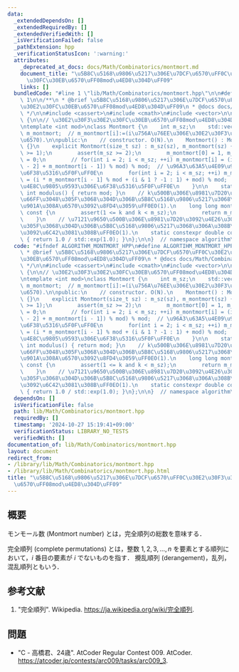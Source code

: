 ```yaml
---
data:
  _extendedDependsOn: []
  _extendedRequiredBy: []
  _extendedVerifiedWith: []
  _isVerificationFailed: false
  _pathExtension: hpp
  _verificationStatusIcon: ':warning:'
  attributes:
    _deprecated_at_docs: docs/Math/Combinatorics/montmort.md
    document_title: "\u5B8C\u5168\u9806\u5217\u306E\u7DCF\u6570\uFF0C\u30E2\u30F3\u30E2\
      \u30FC\u30EB\u6570\uFF08mod\u4ED8\u304D\uFF09"
    links: []
  bundledCode: "#line 1 \"lib/Math/Combinatorics/montmort.hpp\"\n\n#define ALGORTIHM_MONTMORT_HPP\
    \ 1\n\n/**\n * @brief \u5B8C\u5168\u9806\u5217\u306E\u7DCF\u6570\uFF0C\u30E2\u30F3\
    \u30E2\u30FC\u30EB\u6570\uFF08mod\u4ED8\u304D\uFF09\n * @docs docs/Math/Combinatorics/montmort.md\n\
    \ */\n\n#include <cassert>\n#include <cmath>\n#include <vector>\n\nnamespace algorithm\
    \ {\n\n// \u30E2\u30F3\u30E2\u30FC\u30EB\u6570\uFF08mod\u4ED8\u304D\uFF09\uFF0E\
    \ntemplate <int mod>\nclass Montmort {\n    int m_sz;\n    std::vector<long long>\
    \ m_montmort;  // m_montmort[i]:=(i\u756A\u76EE\u306E\u30E2\u30F3\u30E2\u30FC\u30EB\
    \u6570).\n\npublic:\n    // constructor. O(N).\n    Montmort() : Montmort(51e4)\
    \ {}\n    explicit Montmort(size_t sz) : m_sz(sz), m_montmort(sz) {\n        static_assert(mod\
    \ >= 1);\n        assert(m_sz >= 2);\n        m_montmort[0] = 1, m_montmort[1]\
    \ = 0;\n        // for(int i = 2; i < m_sz; ++i) m_montmort[i] = (i - 1) * ((m_montmort[i\
    \ - 2] + m_montmort[i - 1]) % mod) % mod;  // \u96A3\u63A5\u4E09\u9805\u9593\u306E\
    \u6F38\u5316\u5F0F\uFF0E\n        for(int i = 2; i < m_sz; ++i) m_montmort[i]\
    \ = (i * m_montmort[i - 1] % mod + (i & 1 ? -1 : 1) + mod) % mod;  // \u96A3\u63A5\
    \u4E8C\u9805\u9593\u306E\u6F38\u5316\u5F0F\uFF0E\n    }\n\n    static constexpr\
    \ int modulus() { return mod; }\n    // k\u500B\u306E\u8981\u7D20\u3092\u4E26\u3073\
    \u66FF\u3048\u305F\u3068\u304D\u306B\u5B8C\u5168\u9806\u5217\u3068\u306A\u308B\
    \u901A\u308A\u6570\u3092\u8FD4\u3059\uFF0EO(1).\n    long long montmort(int k)\
    \ const {\n        assert(1 <= k and k < m_sz);\n        return m_montmort[k];\n\
    \    }\n    // \u7121\u9650\u500B\u306E\u8981\u7D20\u3092\u4E26\u3073\u66FF\u3048\
    \u305F\u3068\u304D\u306B\u5B8C\u5168\u9806\u5217\u3068\u306A\u308B\u78BA\u7387\
    \u3092\u6C42\u3081\u308B\uFF0EO(1).\n    static constexpr double converged_probability()\
    \ { return 1.0 / std::exp(1.0); }\n};\n\n}  // namespace algorithm\n\n#endif\n"
  code: "#ifndef ALGORITHM_MONTMORT_HPP\n#define ALGORTIHM_MONTMORT_HPP 1\n\n/**\n\
    \ * @brief \u5B8C\u5168\u9806\u5217\u306E\u7DCF\u6570\uFF0C\u30E2\u30F3\u30E2\u30FC\
    \u30EB\u6570\uFF08mod\u4ED8\u304D\uFF09\n * @docs docs/Math/Combinatorics/montmort.md\n\
    \ */\n\n#include <cassert>\n#include <cmath>\n#include <vector>\n\nnamespace algorithm\
    \ {\n\n// \u30E2\u30F3\u30E2\u30FC\u30EB\u6570\uFF08mod\u4ED8\u304D\uFF09\uFF0E\
    \ntemplate <int mod>\nclass Montmort {\n    int m_sz;\n    std::vector<long long>\
    \ m_montmort;  // m_montmort[i]:=(i\u756A\u76EE\u306E\u30E2\u30F3\u30E2\u30FC\u30EB\
    \u6570).\n\npublic:\n    // constructor. O(N).\n    Montmort() : Montmort(51e4)\
    \ {}\n    explicit Montmort(size_t sz) : m_sz(sz), m_montmort(sz) {\n        static_assert(mod\
    \ >= 1);\n        assert(m_sz >= 2);\n        m_montmort[0] = 1, m_montmort[1]\
    \ = 0;\n        // for(int i = 2; i < m_sz; ++i) m_montmort[i] = (i - 1) * ((m_montmort[i\
    \ - 2] + m_montmort[i - 1]) % mod) % mod;  // \u96A3\u63A5\u4E09\u9805\u9593\u306E\
    \u6F38\u5316\u5F0F\uFF0E\n        for(int i = 2; i < m_sz; ++i) m_montmort[i]\
    \ = (i * m_montmort[i - 1] % mod + (i & 1 ? -1 : 1) + mod) % mod;  // \u96A3\u63A5\
    \u4E8C\u9805\u9593\u306E\u6F38\u5316\u5F0F\uFF0E\n    }\n\n    static constexpr\
    \ int modulus() { return mod; }\n    // k\u500B\u306E\u8981\u7D20\u3092\u4E26\u3073\
    \u66FF\u3048\u305F\u3068\u304D\u306B\u5B8C\u5168\u9806\u5217\u3068\u306A\u308B\
    \u901A\u308A\u6570\u3092\u8FD4\u3059\uFF0EO(1).\n    long long montmort(int k)\
    \ const {\n        assert(1 <= k and k < m_sz);\n        return m_montmort[k];\n\
    \    }\n    // \u7121\u9650\u500B\u306E\u8981\u7D20\u3092\u4E26\u3073\u66FF\u3048\
    \u305F\u3068\u304D\u306B\u5B8C\u5168\u9806\u5217\u3068\u306A\u308B\u78BA\u7387\
    \u3092\u6C42\u3081\u308B\uFF0EO(1).\n    static constexpr double converged_probability()\
    \ { return 1.0 / std::exp(1.0); }\n};\n\n}  // namespace algorithm\n\n#endif\n"
  dependsOn: []
  isVerificationFile: false
  path: lib/Math/Combinatorics/montmort.hpp
  requiredBy: []
  timestamp: '2024-10-27 15:19:41+09:00'
  verificationStatus: LIBRARY_NO_TESTS
  verifiedWith: []
documentation_of: lib/Math/Combinatorics/montmort.hpp
layout: document
redirect_from:
- /library/lib/Math/Combinatorics/montmort.hpp
- /library/lib/Math/Combinatorics/montmort.hpp.html
title: "\u5B8C\u5168\u9806\u5217\u306E\u7DCF\u6570\uFF0C\u30E2\u30F3\u30E2\u30FC\u30EB\
  \u6570\uFF08mod\u4ED8\u304D\uFF09"
---
```

## 概要

モンモール数 (Montmort number) とは，完全順列の総数を意味する．

完全順列 (complete permutations) とは，整数 $1,2,3, \ldots, n$ を要素とする順列において，$i$ 番目の要素が $i$ でないものを指す．
攪乱順列 (derangement)，乱列，混乱順列ともいう．


## 参考文献

1. "完全順列". Wikipedia. <https://ja.wikipedia.org/wiki/完全順列>.


## 問題

- "C - 高橋君、24歳". AtCoder Regular Contest 009. AtCoder. <https://atcoder.jp/contests/arc009/tasks/arc009_3>.
